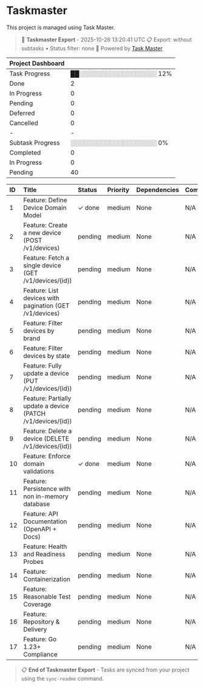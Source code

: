 # Taskmaster

This project is managed using Task Master.


<!-- TASKMASTER_EXPORT_START -->
> 🎯 **Taskmaster Export** - 2025-10-26 13:20:41 UTC
> 📋 Export: without subtasks • Status filter: none
> 🔗 Powered by [Task Master](https://task-master.dev?utm_source=github-readme&utm_medium=readme-export&utm_campaign=one-global&utm_content=task-export-link)

| Project Dashboard |  |
| :-                |:-|
| Task Progress     | ██░░░░░░░░░░░░░░░░░░ 12% |
| Done | 2 |
| In Progress | 0 |
| Pending | 0 |
| Deferred | 0 |
| Cancelled | 0 |
|-|-|
| Subtask Progress | ░░░░░░░░░░░░░░░░░░░░ 0% |
| Completed | 0 |
| In Progress | 0 |
| Pending | 40 |


| ID | Title | Status | Priority | Dependencies | Complexity |
| :- | :-    | :-     | :-       | :-           | :-         |
| 1 | Feature: Define Device Domain Model | ✓&nbsp;done | medium | None | N/A |
| 2 | Feature: Create a new device (POST /v1/devices) | pending | medium | None | N/A |
| 3 | Feature: Fetch a single device (GET /v1/devices/{id}) | pending | medium | None | N/A |
| 4 | Feature: List devices with pagination (GET /v1/devices) | pending | medium | None | N/A |
| 5 | Feature: Filter devices by brand | pending | medium | None | N/A |
| 6 | Feature: Filter devices by state | pending | medium | None | N/A |
| 7 | Feature: Fully update a device (PUT /v1/devices/{id}) | pending | medium | None | N/A |
| 8 | Feature: Partially update a device (PATCH /v1/devices/{id}) | pending | medium | None | N/A |
| 9 | Feature: Delete a device (DELETE /v1/devices/{id}) | pending | medium | None | N/A |
| 10 | Feature: Enforce domain validations | ✓&nbsp;done | medium | None | N/A |
| 11 | Feature: Persistence with non in-memory database | pending | medium | None | N/A |
| 12 | Feature: API Documentation (OpenAPI + Docs) | pending | medium | None | N/A |
| 13 | Feature: Health and Readiness Probes | pending | medium | None | N/A |
| 14 | Feature: Containerization | pending | medium | None | N/A |
| 15 | Feature: Reasonable Test Coverage | pending | medium | None | N/A |
| 16 | Feature: Repository & Delivery | pending | medium | None | N/A |
| 17 | Feature: Go 1.23+ Compliance | pending | medium | None | N/A |

> 📋 **End of Taskmaster Export** - Tasks are synced from your project using the `sync-readme` command.
<!-- TASKMASTER_EXPORT_END -->




